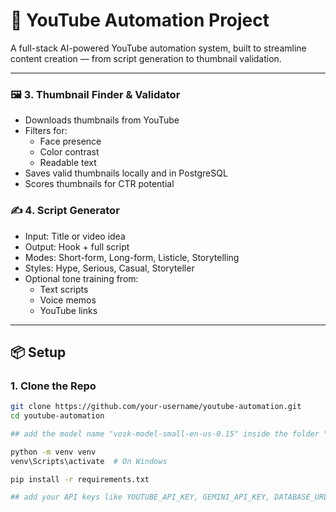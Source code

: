 # 🎥 YouTube Automation Project

A full-stack AI-powered YouTube automation system, built to streamline content creation — from script generation to thumbnail validation.

---

### 🖼 3. Thumbnail Finder & Validator
- Downloads thumbnails from YouTube
- Filters for:
  - Face presence
  - Color contrast
  - Readable text
- Saves valid thumbnails locally and in PostgreSQL
- Scores thumbnails for CTR potential

### ✍️ 4. Script Generator
- Input: Title or video idea
- Output: Hook + full script
- Modes: Short-form, Long-form, Listicle, Storytelling
- Styles: Hype, Serious, Casual, Storyteller
- Optional tone training from:
  - Text scripts
  - Voice memos
  - YouTube links

---

## 📦 Setup

### 1. Clone the Repo
```bash
git clone https://github.com/your-username/youtube-automation.git
cd youtube-automation

## add the model name "vosk-model-small-en-us-0.15" inside the folder "action_models"

python -m venv venv
venv\Scripts\activate  # On Windows

pip install -r requirements.txt

## add your API keys like YOUTUBE_API_KEY, GEMINI_API_KEY, DATABASE_URL in .env file
